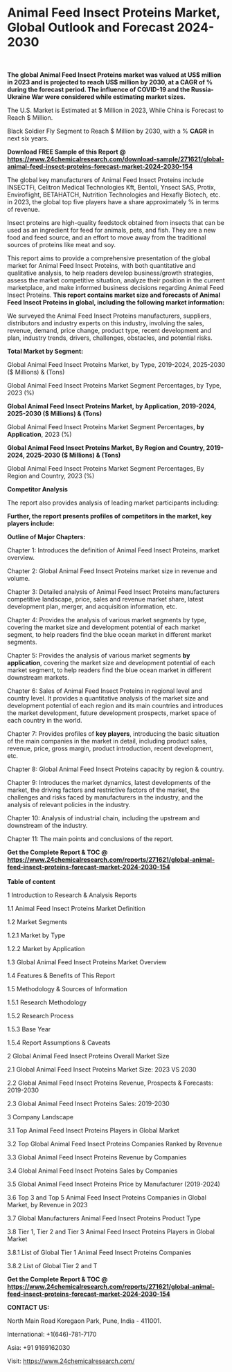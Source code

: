 <h1>Animal Feed Insect Proteins Market, Global Outlook and Forecast 2024-2030</h1><br/><p><strong>The global Animal Feed Insect Proteins market was valued at US$ million in 2023 and is projected to reach US$ million by 2030, at a <strong>CAGR</strong> of % during the forecast period. The influence of COVID-19 and the Russia-Ukraine War were considered while estimating market sizes.</strong></p><p>The U.S. Market is Estimated at $ Million in 2023, While China is Forecast to Reach $ Million.</p><p>Black Soldier Fly Segment to Reach $ Million by 2030, with a % <strong>CAGR</strong> in next six years.</p><div><b>Download FREE Sample of this Report @ <a href="https://www.24chemicalresearch.com/download-sample/271621/global-animal-feed-insect-proteins-forecast-market-2024-2030-154">https://www.24chemicalresearch.com/download-sample/271621/global-animal-feed-insect-proteins-forecast-market-2024-2030-154</a></b></div><p>The global key manufacturers of Animal Feed Insect Proteins include INSECTFi, Celitron Medical Technologies Kft, Bentoli, Ynsect SAS, Protix, Enviroflight, BETAHATCH, Nutrition Technologies and Hexafly Biotech, etc. in 2023, the global top five players have a share approximately % in terms of revenue.</p><p>Insect proteins are high-quality feedstock obtained from insects that can be used as an ingredient for feed for animals, pets, and fish. They are a new food and feed source, and an effort to move away from the traditional sources of proteins like meat and soy.</p><p>This report aims to provide a comprehensive presentation of the global market for Animal Feed Insect Proteins, with both quantitative and qualitative analysis, to help readers develop business/growth strategies, assess the market competitive situation, analyze their position in the current marketplace, and make informed business decisions regarding Animal Feed Insect Proteins. <strong>This report contains market size and forecasts of Animal Feed Insect Proteins in global, including the following market information:</strong></p><p>We surveyed the Animal Feed Insect Proteins manufacturers, suppliers, distributors and industry experts on this industry, involving the sales, revenue, demand, price change, product type, recent development and plan, industry trends, drivers, challenges, obstacles, and potential risks.</p><p><strong>Total Market by Segment:</strong></p><p>Global Animal Feed Insect Proteins Market, by Type, 2019-2024, 2025-2030 ($ Millions) & (Tons)</p><p>Global Animal Feed Insect Proteins Market Segment Percentages, by Type, 2023 (%)</p><p><strong>Global Animal Feed Insect Proteins Market, <strong>by Application</strong>, 2019-2024, 2025-2030 ($ Millions) & (Tons)</strong></p><p>Global Animal Feed Insect Proteins Market Segment Percentages, <strong>by Application</strong>, 2023 (%)</p><p><strong>Global Animal Feed Insect Proteins Market, By Region and Country, 2019-2024, 2025-2030 ($ Millions) & (Tons)</strong></p><p>Global Animal Feed Insect Proteins Market Segment Percentages, By Region and Country, 2023 (%)</p><p><strong>Competitor Analysis</strong></p><p>The report also provides analysis of leading market participants including:</p><p><strong>Further, the report presents profiles of competitors in the market, <strong>key players</strong> include:</strong></p><p><strong>Outline of Major Chapters:</strong></p><p>Chapter 1: Introduces the definition of Animal Feed Insect Proteins, market overview.</p><p>Chapter 2: Global Animal Feed Insect Proteins market size in revenue and volume.</p><p>Chapter 3: Detailed analysis of Animal Feed Insect Proteins manufacturers competitive landscape, price, sales and revenue market share, latest development plan, merger, and acquisition information, etc.</p><p>Chapter 4: Provides the analysis of various market segments by type, covering the market size and development potential of each market segment, to help readers find the blue ocean market in different market segments.</p><p>Chapter 5: Provides the analysis of various market segments <strong>by application</strong>, covering the market size and development potential of each market segment, to help readers find the blue ocean market in different downstream markets.</p><p>Chapter 6: Sales of Animal Feed Insect Proteins in regional level and country level. It provides a quantitative analysis of the market size and development potential of each region and its main countries and introduces the market development, future development prospects, market space of each country in the world.</p><p>Chapter 7: Provides profiles of <strong>key players</strong>, introducing the basic situation of the main companies in the market in detail, including product sales, revenue, price, gross margin, product introduction, recent development, etc.</p><p>Chapter 8: Global Animal Feed Insect Proteins capacity by region & country.</p><p>Chapter 9: Introduces the market dynamics, latest developments of the market, the driving factors and restrictive factors of the market, the challenges and risks faced by manufacturers in the industry, and the analysis of relevant policies in the industry.</p><p>Chapter 10: Analysis of industrial chain, including the upstream and downstream of the industry.</p><p>Chapter 11: The main points and conclusions of the report.</p><div><b>Get the Complete Report & TOC @ <a href="https://www.24chemicalresearch.com/reports/271621/global-animal-feed-insect-proteins-forecast-market-2024-2030-154">https://www.24chemicalresearch.com/reports/271621/global-animal-feed-insect-proteins-forecast-market-2024-2030-154</a></b></div><br><b>Table of content</b><p>1 Introduction to Research & Analysis Reports<br />
 
  1.1 Animal Feed Insect Proteins Market Definition<br />
 
  1.2 Market Segments<br />
 
  1.2.1 Market by Type<br />
 
  1.2.2 Market by Application<br />
 
  1.3 Global Animal Feed Insect Proteins Market Overview<br />
 
  1.4 Features & Benefits of This Report<br />
 
  1.5 Methodology & Sources of Information<br />
 
  1.5.1 Research Methodology<br />
 
  1.5.2 Research Process<br />
 
  1.5.3 Base Year<br />
 
  1.5.4 Report Assumptions & Caveats<br />
 
 2 Global Animal Feed Insect Proteins Overall Market Size<br />
 
  2.1 Global Animal Feed Insect Proteins Market Size: 2023 VS 2030<br />
 
  2.2 Global Animal Feed Insect Proteins Revenue, Prospects & Forecasts: 2019-2030<br />
 
  2.3 Global Animal Feed Insect Proteins Sales: 2019-2030<br />
 
 3 Company Landscape<br />
 
  3.1 Top Animal Feed Insect Proteins Players in Global Market<br />
 
  3.2 Top Global Animal Feed Insect Proteins Companies Ranked by Revenue<br />
 
  3.3 Global Animal Feed Insect Proteins Revenue by Companies<br />
 
  3.4 Global Animal Feed Insect Proteins Sales by Companies<br />
 
  3.5 Global Animal Feed Insect Proteins Price by Manufacturer (2019-2024)<br />
 
  3.6 Top 3 and Top 5 Animal Feed Insect Proteins Companies in Global Market, by Revenue in 2023<br />
 
  3.7 Global Manufacturers Animal Feed Insect Proteins Product Type<br />
 
  3.8 Tier 1, Tier 2 and Tier 3 Animal Feed Insect Proteins Players in Global Market<br />
 
  3.8.1 List of Global Tier 1 Animal Feed Insect Proteins Companies<br />
 
  3.8.2 List of Global Tier 2 and T<br><div><b>Get the Complete Report & TOC @ <a href="https://www.24chemicalresearch.com/reports/271621/global-animal-feed-insect-proteins-forecast-market-2024-2030-154">https://www.24chemicalresearch.com/reports/271621/global-animal-feed-insect-proteins-forecast-market-2024-2030-154</a></b></div></p>
 
 <b>CONTACT US:</b><br>
 
 North Main Road Koregaon Park, Pune, India - 411001.<br/>
 
 International: +1(646)-781-7170<br/>
 
 Asia: +91 9169162030<br/>
 
 Visit: <a href="https://www.24chemicalresearch.com/">https://www.24chemicalresearch.com/</a>
 
 <br>